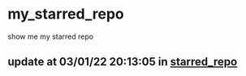 # my_starred_repo
show me my starred repo

update at 03/01/22 20:13:05 in [starred_repo](./index.html)
---

